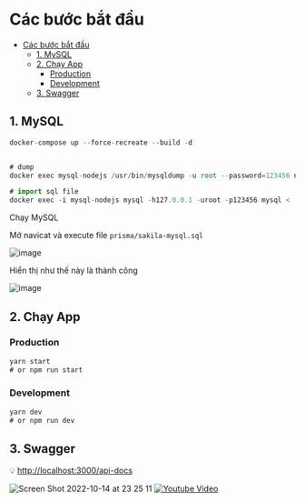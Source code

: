 # Các bước bắt đầu

- [Các bước bắt đầu](#các-bước-bắt-đầu)
  - [1. MySQL](#1-mysql)
  - [2. Chạy App](#2-chạy-app)
    - [Production](#production)
    - [Development](#development)
  - [3. Swagger](#3-swagger)

## 1. MySQL

```jsx
docker-compose up --force-recreate --build -d


# dump
docker exec mysql-nodejs /usr/bin/mysqldump -u root --password=123456 nodejs > backup.sql

# import sql file
docker exec -i mysql-nodejs mysql -h127.0.0.1 -uroot -p123456 mysql < ./prisma/sakila-mysql.sql
```

Chạy MySQL

Mở navicat và execute file `prisma/sakila-mysql.sql`

![image](https://user-images.githubusercontent.com/40380704/195895495-f7b855ac-4235-40f6-b79b-b34a1892b4df.png)

Hiển thị như thế này là thành công

![image](https://user-images.githubusercontent.com/40380704/195895845-c736c337-216d-4ca5-aae1-0eaf9a1320f1.png)

## 2. Chạy App

### Production

```jsx
yarn start
# or npm run start
```

### Development

```jsx
yarn dev 
# or npm run dev
```

## 3. Swagger

💡 [http://localhost:3000/api-docs](http://localhost:3000/api-docs)

![Screen Shot 2022-10-14 at 23 25 11](https://user-images.githubusercontent.com/40380704/195895043-ce388c46-fb51-4fb1-91dd-ece5290b0c2b.png)
[![Youtube Video](https://img.youtube.com/vi/SoKLEQ4UwFs/0.jpg)](https://www.youtube.com/watch?v=SoKLEQ4UwFso)
